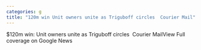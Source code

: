 ```yaml
---
categories: g
title: "120m win Unit owners unite as Triguboff circles  Courier Mail"
---
```

$120m win: Unit owners unite as Triguboff circles&nbsp;&nbsp;Courier MailView Full coverage on Google News